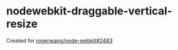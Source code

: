 nodewebkit-draggable-vertical-resize
====================================


Created for [rogerwang/node-webkit#2483](https://github.com/rogerwang/node-webkit/issues/2483)
